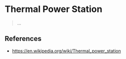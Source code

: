 # Thermal Power Station

> …
> 

## References

- https://en.wikipedia.org/wiki/Thermal_power_station